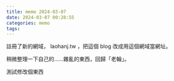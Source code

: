 ```yaml
---
title: memo 2024-03-07
date: 2024-03-07 00:28:55
categories: memo
tags:
---
```


註冊了新的網域， laohanj.tw ，把這個 blog 改成用這個網域當網址。

稍微整理一下自己的……雜亂的東西，回歸「老翰」。

<!-- more -->

測試修改個東西
